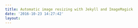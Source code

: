 ```yaml
---
title: Automatic image resizing with Jekyll and ImageMagick
date: '2016-10-23 14:27:42'
layout: 
---
```

